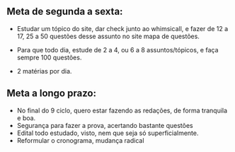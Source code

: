 
## Meta de segunda a sexta:
- Estudar um tópico do site, dar check junto ao whimsicall, e fazer de 12 a 17, 25 a 50 questões desse assunto no site mapa de questões.

- Para que todo dia, estude de 2 a 4, ou 6 a 8 assuntos/tópicos, e faça sempre 100 questões.
- 2 matérias por dia.


## Meta a longo prazo:
- No final do 9 ciclo, quero estar fazendo as redações, de forma tranquila e boa.
- Segurança para fazer a prova, acertando bastante questões
- Edital todo estudado, visto, nem que seja só superficialmente.
- Reformular o cronograma, mudança radical